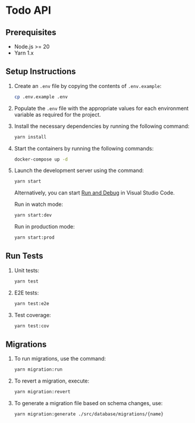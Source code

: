 # Todo API

## Prerequisites

- Node.js >= 20
- Yarn 1.x

## Setup Instructions

1. Create an `.env` file by copying the contents of `.env.example`:

   ```bash
   cp .env.example .env
   ```

2. Populate the `.env` file with the appropriate values for each environment variable as required for the project.


3. Install the necessary dependencies by running the following command:

   ```bash
   yarn install
   ```

4. Start the containers by running the following commands:

   ```bash
   docker-compose up -d
   ```

5. Launch the development server using the command:

   ```bash
   yarn start
   ```

   Alternatively, you can start [Run and Debug](https://code.visualstudio.com/docs/editor/debugging) in Visual Studio Code.

   Run in watch mode:

   ```bash
   yarn start:dev
   ```

   Run in production mode:

   ```bash
   yarn start:prod
   ```

## Run Tests

1. Unit tests:

   ```bash
   yarn test
   ```

2. E2E tests:

   ```bash
   yarn test:e2e
   ```

3. Test coverage:

   ```bash
   yarn test:cov
   ```

## Migrations

1. To run migrations, use the command:

   ```bash
   yarn migration:run
   ```

2. To revert a migration, execute:

   ```bash
   yarn migration:revert
   ```

3. To generate a migration file based on schema changes, use:

   ```bash
   yarn migration:generate ./src/database/migrations/{name}
   ```
